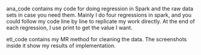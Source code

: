 ana_code contains my code for doing regression in Spark and the raw data sets in case you need them. Mainly I do four regressions in spark, and you could follow my code line by line to replicate my work directly. At the end of each regression, I use print to get the value I want.

etl_code contains my MR method for cleaning the data. The screenshots inside it show my results of implementation.
